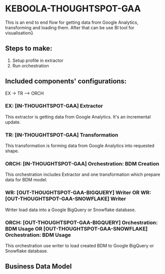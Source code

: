# KEBOOLA-THOUGHTSPOT-GAA

This is an end to end flow for getting data from Google Analytics, transforming and loading them. After that can be use BI tool for visualisationů

## Steps to make:
1. Setup profile in extractor
2. Run orchestration

## Included components' configurations:
EX -> TR –> ORCH

### EX: [IN-THOUGHTSPOT-GAA] Extractor

This extractor is getting data from Google Analytics. It's an incremental update.

### TR: [IN-THOUGHTSPOT-GAA] Transformation

This transformation is forming data from Google Analytics into requested shape.

### ORCH: [IN-THOUGHTSPOT-GAA] Orchestration: BDM Creation

This orchestration includes Extractor and one transformation which prepare data for BDM model.

### WR: [OUT-THOUGHTSPOT-GAA-BIGQUERY] Writer OR WR: [OUT-THOUGHTSPOT-GAA-SNOWFLAKE] Writer

Writer load data into a Google BigQuery or Snowflake database.

### ORCH: [OUT-THOUGHTSPOT-GAA-BIGQUERY] Orchestration: BDM Usage OR [OUT-THOUGHTSPOT-GAA-SNOWFLAKE] Orchestration: BDM Usage

This orchestration use writer to load created BDM to Google BigQuery or Snowflake database.

## Business Data Model


